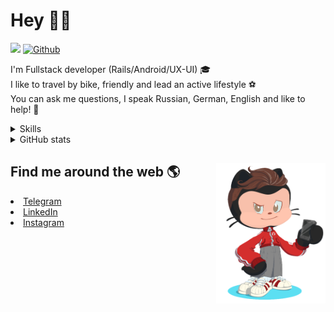 # Hey 👋🏻 

![](https://komarev.com/ghpvc/?username=your-github-HarshBarash&color=grey) [![Github](https://img.shields.io/github/followers/HarshBarash?label=Follow&style=social)](https://github.com/HarshBarash)

I'm  Fullstack developer (Rails/Android/UX-UI) 🎓  <br />
I like to travel by bike, friendly and lead an active lifestyle ⚽ <br />
You can ask me questions, I speak Russian, German, English and like to help! 💬  <br />

<details>
    <summary> Skills </summary>
   <p>
      <br/>
      <img src="https://img.shields.io/badge/Ruby_on_Rails-CC0000?style=for-the-badge&logo=ruby-on-rails&logoColor=white" />
      <img src="https://img.shields.io/badge/Ruby-CC342D?style=for-the-badge&logo=ruby&logoColor=white" />
      <img src="https://img.shields.io/badge/Bootstrap-563D7C?style=for-the-badge&logo=bootstrap&logoColor=white" />
      <img src="https://img.shields.io/badge/PostgreSQL-316192?style=for-the-badge&logo=postgresql&logoColor=white" />
      <img src="https://img.shields.io/badge/SQLite-07405E?style=for-the-badge&logo=sqlite&logoColor=white" />
      <img src="https://img.shields.io/badge/Heroku-430098?style=for-the-badge&logo=heroku&logoColor=white"/>
      <img src="https://img.shields.io/badge/GitHub-100000?style=for-the-badge&logo=github&logoColor=white" />
      <br/>
      <img src="https://img.shields.io/badge/Android-3DDC84?style=for-the-badge&logo=android&logoColor=white" />
      <img src="https://img.shields.io/badge/Kotlin-0095D5?&style=for-the-badge&logo=kotlin&logoColor=white" />
      <img src="https://img.shields.io/badge/Java-ED8B00?style=for-the-badge&logo=java&logoColor=white" />
      <img src="https://img.shields.io/badge/Figma-F24E1E?style=for-the-badge&logo=figma&logoColor=white" />
      <img src="https://img.shields.io/badge/firebase-ffca28?style=for-the-badge&logo=firebase&logoColor=black" />
      <img src="https://img.shields.io/badge/Python-FFD43B?style=for-the-badge&logo=python&logoColor=darkgreen" />
      <img src="https://img.shields.io/badge/Trello-0052CC?style=for-the-badge&logo=trello&logoColor=white" />
      <img src="https://img.shields.io/badge/Ubuntu-E95420?style=for-the-badge&logo=ubuntu&logoColor=white" />

   </details>


<details>
    <summary> GitHub stats</summary>
    <br />
   
<!--START_SECTION:waka-->
**🐱 My GitHub Data** 

> 🏆 278 Contributions in the Year 2022
 > 
> 📦 288.6 kB Used in GitHub's Storage 
 > 
> 💼 Opted to Hire
 > 
> 📜 20 Public Repositories 
 > 
> 🔑 25 Private Repositories  
 > 
**I'm a Night 🦉** 

```text
🌞 Morning    122 commits    █████░░░░░░░░░░░░░░░░░░░░   20.61% 
🌆 Daytime    170 commits    ███████░░░░░░░░░░░░░░░░░░   28.72% 
🌃 Evening    270 commits    ███████████░░░░░░░░░░░░░░   45.61% 
🌙 Night      30 commits     █░░░░░░░░░░░░░░░░░░░░░░░░   5.07%

```
📅 **I'm Most Productive on Friday** 

```text
Monday       57 commits     ██░░░░░░░░░░░░░░░░░░░░░░░   9.63% 
Tuesday      88 commits     ███░░░░░░░░░░░░░░░░░░░░░░   14.86% 
Wednesday    86 commits     ███░░░░░░░░░░░░░░░░░░░░░░   14.53% 
Thursday     79 commits     ███░░░░░░░░░░░░░░░░░░░░░░   13.34% 
Friday       107 commits    ████░░░░░░░░░░░░░░░░░░░░░   18.07% 
Saturday     92 commits     ████░░░░░░░░░░░░░░░░░░░░░   15.54% 
Sunday       83 commits     ███░░░░░░░░░░░░░░░░░░░░░░   14.02%

```


📊 **This Week I Spent My Time On** 

```text
⌚︎ Time Zone: Europe/Moscow

💬 Programming Languages: 
Ruby                     12 hrs 21 mins      ██████████████░░░░░░░░░░░   57.14% 
ERB                      6 hrs 24 mins       ███████░░░░░░░░░░░░░░░░░░   29.63% 
Text                     38 mins             ░░░░░░░░░░░░░░░░░░░░░░░░░   2.95% 
JavaScript               35 mins             ░░░░░░░░░░░░░░░░░░░░░░░░░   2.78% 
YAML                     28 mins             ░░░░░░░░░░░░░░░░░░░░░░░░░   2.18%

🔥 Editors: 
RubyMine                 21 hrs 34 mins      █████████████████████████   99.77% 
Android Studio           2 mins              ░░░░░░░░░░░░░░░░░░░░░░░░░   0.23%

💻 Operating System: 
Linux                    21 hrs 37 mins      █████████████████████████   100.0%

```

**I Mostly Code in Ruby** 

```text
Ruby                     18 repos            ██████████░░░░░░░░░░░░░░░   42.86% 
Kotlin                   11 repos            ██████░░░░░░░░░░░░░░░░░░░   26.19% 
Java                     7 repos             ████░░░░░░░░░░░░░░░░░░░░░   16.67% 
JavaScript               4 repos             ██░░░░░░░░░░░░░░░░░░░░░░░   9.52% 
Python                   2 repos             █░░░░░░░░░░░░░░░░░░░░░░░░   4.76%

```



 Last Updated on 28/02/2022 16:15:47 UTC
<!--END_SECTION:waka-->
   
<!--    <p align="center">
        <img src="https://github-profile-trophy.vercel.app/?username=HarshBarash&theme=darkhub&margin-w=15" alt="Trophies GitHub" />
    </p>
 -->
   
</details>

## Find me around the web 🌎 <a href="https://github.com//HarshBarash"><img align="right" width="175" height="225" src="https://github.com/HarshBarash/HarshBarash/blob/master/app/assets/images/antonbaranov.png"></a>
<li> <a href="https://t.me/HarshBarash"> Telegram </a> </li>
<li> <a href="https://linkedin.com/in/HarshBarash"> LinkedIn </a> </li>
<li> <a href="https://www.instagram.com/harsh.barash/"> Instagram </a> </li>
